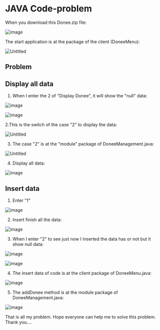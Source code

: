 # JAVA Code-problem
When you download this Donee.zip file:

![image](https://user-images.githubusercontent.com/86130182/130265410-bb8f8a28-f5e3-4253-bd97-b6d1b5399f2d.png)

The start application is at the package of the client (DoneeMenu):

![Untitled](https://user-images.githubusercontent.com/86130182/130265634-fa312701-2129-4c1c-b939-ea1cef730645.png)

Problem
----------
Display all data
-----------------
1. When I enter the 2 of "Display Donee", it will show the "null" data:

![image](https://user-images.githubusercontent.com/86130182/130265784-8b155469-4422-4402-bea1-de88a0036483.png)

![image](https://user-images.githubusercontent.com/86130182/130265844-bb82a56b-8010-4bb7-b03b-65881107795c.png)

2.This is the switch of the case "2" to display the data:

![Untitled](https://user-images.githubusercontent.com/86130182/130266170-4e85c69d-c72f-41c5-b3cb-55e2d021fc2c.png)

3. The case "2" is at the "module" package of DoneeManagement.java:

![Untitled](https://user-images.githubusercontent.com/86130182/130266475-15706f75-7026-4549-931e-5e297ce3f94e.png)

4. Display all data:

![image](https://user-images.githubusercontent.com/86130182/130266617-aa42f7d8-40ee-4e74-a790-1b9ff1591f01.png)

Insert data
------------
1. Enter "1"

![image](https://user-images.githubusercontent.com/86130182/130266828-64a1c354-82b1-46b1-a2d1-c95a07fac94f.png)

2. Insert finish all the data:

![image](https://user-images.githubusercontent.com/86130182/130266942-2125d02e-e69e-4096-8a3e-e8d0667d9e9a.png)

3. When I enter "2" to see just now I inserted the data has or not but it show null data:

![image](https://user-images.githubusercontent.com/86130182/130267163-9fab27db-20a6-4be4-8050-c23dfdb3ac44.png)

![image](https://user-images.githubusercontent.com/86130182/130267265-8afa79c7-1a59-4de8-822f-2b604622a0ae.png)

4. The insert data of code is at the client package of DoneeMenu.java:

![image](https://user-images.githubusercontent.com/86130182/130267482-d25126a2-ea48-49d8-8d8e-5d563c1c5df8.png)

5. The addDonee method is at the module package of DoneeManagement.java:

![image](https://user-images.githubusercontent.com/86130182/130267716-22086b47-2d06-41c3-8c19-d9bce0d22bb1.png)

That is all my problem. Hope everyone can help me to solve this problem. Thank you....
